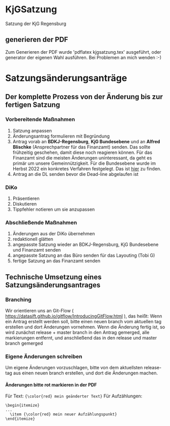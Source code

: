 # KjGSatzung
Satzung der KjG Regensburg

## generieren der PDF

Zum Generieren der PDF  wurde 'pdflatex kjgsatzung.tex' ausgeführt, oder generator der eigenen Wahl ausführen.
Bei Problemen an mich wenden :-)

# Satzungsänderungsanträge

## Der komplette Prozess von der Änderung bis zur fertigen Satzung

### Vorbereitende Maßnahmen

1. Satzung anpassen
2. Änderungsantrag formulieren mit Begründung
3. Antrag vorab an **BDKJ-Regensburg**, **KjG Bundesebene** und an **Alfred Blischke** (Ansprechpartner für das Finanzamt) senden. Das sollte frühzeitig geschehen, damit diese noch reagieren können. Für das Finanzamt sind die meisten Änderungen uninteressant, da geht es primär um unsere Gemeinnützigkeit. Für die Bundesebene wurde im Herbst 2022 ein konkretes Verfahren festgelegt. Das ist [hier](genehmigung_BE.md) zu finden.
4. Antrag an die DL senden bevor die Dead-line abgelaufen ist

### DiKo

1. Präsentieren
2. Diskutieren
3. Tippfehler notieren um sie anzupassen

### Abschließende Maßnahmen

1. Änderungen aus der DiKo übernehmen
2. redaktionell glätten
3. angepasste Satzung wieder an BDKJ-Regensburg, KjG Bundesebene und Finanzamt senden
4. angepasste Satzung an das Büro senden für das Layouting (Tobi G)
5. fertige Satzung an das Finanzamt senden

## Technische Umsetzung eines Satzungsänderungsantrages

### Branching

Wir orientieren uns an Git-Flow ( https://datasift.github.io/gitflow/IntroducingGitFlow.html ), das heißt:
Wenn ein Antrag erstellt werden soll, bitte einen neuen branch vom aktuellen tag erstellen und dort Änderungen vornehmen.
Wenn die Änderung fertig ist, so wird zunächst release + master branch in den Antrag gemerged, alle markierungen entfernt,
und anschließend das in den release und master branch gemerged

### Eigene Änderungen schreiben

Um eigene Änderungen vorzuschlagen, bitte von dem aktuellsten release-tag aus einen neuen branch erstellen,
und dort die Änderungen machen.

#### Änderungen bitte rot markieren in der PDF

Für Text: `{\color{red} mein geänderter Text}`
Für Aufzählungen:
```
\begin{itemize}
...
  \item {\color{red} mein neuer Aufzählungspunkt}
\end{itemize}
```
